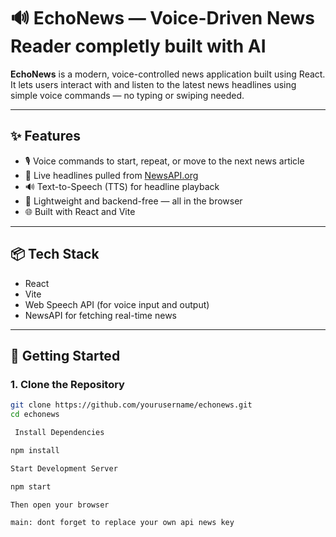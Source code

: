 # 🔊 EchoNews — Voice-Driven News Reader completly built with AI

**EchoNews** is a modern, voice-controlled news application built using React. It lets users interact with and listen to the latest news headlines using simple voice commands — no typing or swiping needed.

---

## ✨ Features

- 🎙️ Voice commands to start, repeat, or move to the next news article
- 📰 Live headlines pulled from [NewsAPI.org](https://newsapi.org/)
- 🔊 Text-to-Speech (TTS) for headline playback
- 🧠 Lightweight and backend-free — all in the browser
- 🌐 Built with React and Vite

---

## 📦 Tech Stack

- React
- Vite
- Web Speech API (for voice input and output)
- NewsAPI for fetching real-time news

---

## 🚀 Getting Started

### 1. Clone the Repository

```bash
git clone https://github.com/yourusername/echonews.git
cd echonews

 Install Dependencies

npm install

Start Development Server

npm start

Then open your browser 

main: dont forget to replace your own api news key
